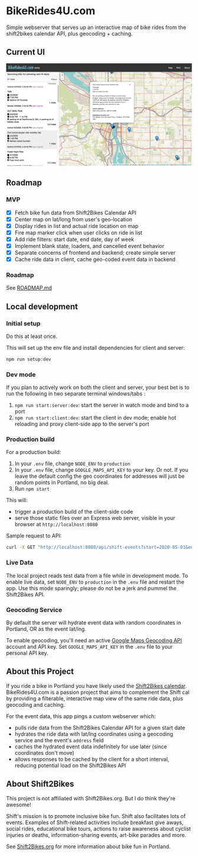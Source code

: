 # BikeRides4U.com

Simple webserver that serves up an interactive map of bike rides from the shift2bikes calendar API, plus geocoding + caching.

## Current UI

![screen capture of app](/screencap.png)

## Roadmap

### MVP

- [x] Fetch bike fun data from Shift2Bikes Calendar API
- [x] Center map on lat/long from user's geo-location
- [x] Display rides in list and actual ride location on map
- [x] Fire map marker click when user clicks on ride in list
- [x] Add ride filters: start date, end date, day of week
- [x] Implement blank state, loaders, and cancelled event behavior
- [x] Separate concerns of frontend and backend; create simple server
- [x] Cache ride data in client, cache geo-coded event data in backend

### Roadmap

See [ROADMAP.md](https://github.com/theholla/bikerides4u/blob/master/ROADMAP.md)

## Local development

### Initial setup

Do this at least once.

This will set up the env file and install dependencies for client and server:

```bash
npm run setup:dev
```

### Dev mode

If you plan to actively work on both the client and server, your best bet is to run the following in two separate terminal windows/tabs :

1. `npm run start:server:dev`: start the server in watch mode and bind to a port
1. `npm run start:client:dev`: start the client in dev mode; enable hot reloading and proxy client-side app to the server's port

### Production build

For a production build:

1. In your `.env` file, change `NODE_ENV` to `production`
1. In your `.env` file, change `GOOGLE_MAPS_API_KEY` to your key. Or not. If you leave the default config the geo coordinates for addresses will just be random points in Portland, no big deal.
1. Run `npm start`

This will:

- trigger a production build of the client-side code
- serve those static files over an Express web server, visible in your browser at `http://localhost:8080`

Sample request to API:

```bash
curl -X GET "http://localhost:8080/api/shift-events?start=2020-05-01&end=2020-06-01"
```

### Live Data

The local project reads test data from a file while in development mode. To enable live data, set `NODE_ENV` to `production` in the `.env` file and restart the app. Use this mode sparingly; please do not be a jerk and pummel the Shift2Bikes API.

### Geocoding Service

By default the server will hydrate event data with random coordinates in Portland, OR as the event lat/lng.

To enable geocoding, you'll need an active [Google Maps Geocoding API](https://developers.google.com/maps/documentation/geocoding/start) account and API key. Set `GOOGLE_MAPS_API_KEY` in the `.env` file to your personal API key.

## About this Project

If you ride a bike in Portland you have likely used the [Shift2Bikes calendar](https://www.shift2bikes.org/calendar/). BikeRides4U.com is a passion project that aims to complement the Shift cal by providing a filterable, interactive map view of the same ride data, plus geocoding and caching.

For the event data, this app pings a custom webserver which:

- pulls ride data from the Shift2Bikes Calendar API for a given start date
- hydrates the ride data with lat/lng coordinates using a geocoding service and the event's `address` field
- caches the hydrated event data indefinitely for use later (since coordinates don't move)
- allows responses to be cached by the client for a short interval, reducing potential load on the Shift2Bikes API

## About Shift2Bikes

This project is not affiliated with Shift2Bikes.org. But I do think they're awesome!

Shift's mission is to promote inclusive bike fun. Shift also facilitates lots of events. Examples of Shift-related activities include breakfast give aways, social rides, educational bike tours, actions to raise awareness about cyclist injuries or deaths, information-sharing events, art-bike parades and more.

See [Shift2Bikes.org](https://www.shift2bikes.org/) for more information about bike fun in Portland.
